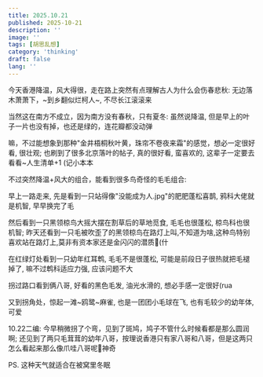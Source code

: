 ```yaml
---
title: 2025.10.21
published: 2025-10-21
description: ''
image: ''
tags: [胡思乱想]
category: 'thinking'
draft: false 
lang: ''
---
```


今天香港降温，风大得很，走在路上突然有点理解古人为什么会伤春悲秋: 无边落木萧萧下，~到乡翻似烂柯人~, 不尽长江滚滚来

当然这在南方不成立，因为南方没有春秋，只有夏冬: 虽然说降温, 但是早上的叶子一片也没有掉，也还是绿的，连花瓣都没动弹

嘛，不过能想象到那种"金井梧桐秋叶黄，珠帘不卷夜来霜"的感觉，想必一定很好看, 很壮观; 也刷到了很多北京落叶的帖子, 真的很好看, 蛮喜欢的, 这辈子一定要去看看~人生清单+1 (记小本本

不过突然降温+风大的组合，能看到很多鸟奇怪的毛毛组合: 

早上一路走来, 先是看到一只站得像"没能成为人.jpg"的肥肥蓬松喜鹊, 鸦科大佬就是机智, 早早换完了毛

然后看到一只黑领椋鸟大摇大摆在割草后的草地觅食, 毛毛也很蓬松, 椋鸟科也很机智; 昨天还看到一只毛被吹歪了的黑领椋鸟在路灯上叫,不知道为啥,这种鸟特别喜欢站在路灯上,莫非有资本家还是金闪闪的潜质🤔(什

在红绿灯处看到一只幼年红耳鹎, 毛毛不是很蓬松, 可能是前段日子很热就把毛褪掉了, 嘛不过鹎科适应力强, 应该问题不大

拐过路口看到俩八哥, 好看的黑色毛发, 油光水滑的, 想必手感一定很好(rua

又到拐角处，惊起一滩~鸥鹭~麻雀, 也是一团团小毛球在飞, 也有毛较少的幼年体, 可爱

10.22二编: 今早稍微拐了个弯，见到了斑鸠，鸠子不管什么时候看都是那么圆润啊; 还见到了两只毛茸茸的幼年八哥，按理说香港只有家八哥和八哥，但是这两只怎么看起来那么像爪哇八哥呢🤔神奇

PS. 这种天气就适合在被窝里冬眠